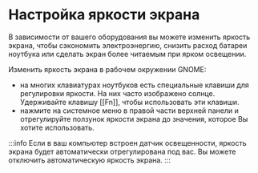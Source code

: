 # Настройка яркости экрана

В зависимости от вашего оборудования вы можете изменить яркость экрана, чтобы сэкономить электроэнергию, снизить расход батареи ноутбука или сделать экран более читаемым при ярком освещении.

Изменить яркость экрана в рабочем окружении GNOME:

- на многих клавиатурах ноутбуков есть специальные клавиши для регулировки яркости. На них часто изображено солнце. Удерживайте клавишу [[Fn]], чтобы использовать эти клавиши.
- нажмите на системное меню в правой части верхней панели и отрегулируйте ползунок яркости экрана до значения, которое Вы хотите использовать.

:::info
Если в ваш компьютер встроен датчик освещенности, яркость экрана будет автоматически отрегулирована под вас. Вы можете отключить автоматическую яркость экрана.
:::
